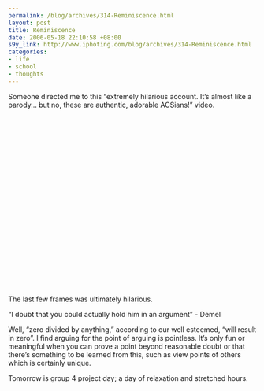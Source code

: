 ```yaml
--- 
permalink: /blog/archives/314-Reminiscence.html
layout: post
title: Reminiscence
date: 2006-05-18 22:10:58 +08:00
s9y_link: http://www.iphoting.com/blog/archives/314-Reminiscence.html
categories: 
- life
- school
- thoughts
---
```

<p class="whiteline"><p>Someone directed me to this &#8220;extremely hilarious account. It&#8217;s almost like a parody... but no, these are authentic, adorable ACSians!&#8221; video.</p>
</p><p class="whiteline"><p><object width="425" height="350"><param name="movie" value="http://www.youtube.com/v/dYvb2rIOgGY"></param><embed src="http://www.youtube.com/v/dYvb2rIOgGY" type="application/x-shockwave-flash" width="425" height="350"></embed></object></p>
</p><p class="whiteline"><p>The last few frames was ultimately hilarious.</p>
</p><p class="whiteline"><p>&#8220;I doubt that you could actually hold him in an argument&#8221; - Demel</p>
</p><p class="whiteline"><p>Well, &#8220;zero divided by anything,&#8221; according to our well esteemed, &#8220;will result in zero&#8221;. I find arguing for the point of arguing is pointless. It&#8217;s only fun or meaningful when you can prove a point beyond reasonable doubt or that there&#8217;s something to be learned from this, such as view points of others which is certainly unique.</p>
</p><p class="break"><p>Tomorrow is group 4 project day; a day of relaxation and stretched hours.</p></p>

